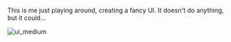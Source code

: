 This is me just playing around, creating a fancy UI. It doesn't do anything, but it could...

![ui_medium](https://github.com/DjokaFioka/ComposePrettyUI/assets/19330680/883ef174-4244-45fe-8d46-bbb64b9360ca)
